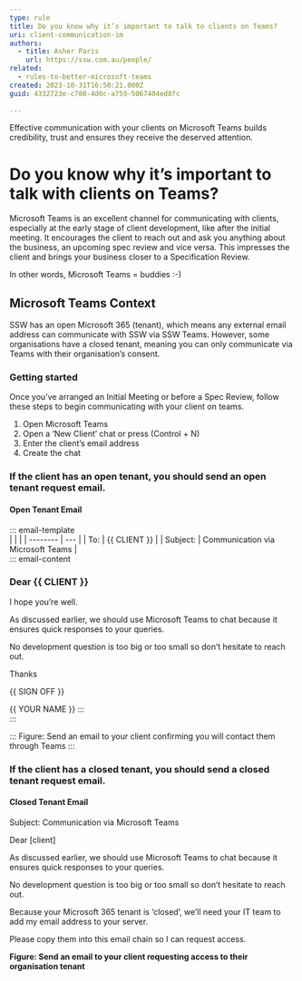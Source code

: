 ```yaml
---
type: rule
title: Do you know why it’s important to talk to clients on Teams? 
uri: client-communication-im
authors:
  - title: Asher Paris
    url: https://ssw.com.au/people/
related:
  - rules-to-better-microsoft-teams
created: 2023-10-31T16:50:21.000Z
guid: 4332723e-c780-4d0c-a759-5067404ed8fc
  
---
```

Effective communication with your clients on Microsoft Teams builds credibility, trust and ensures they receive the deserved attention.

<!--endintro-->

# Do you know why it’s important to talk with clients on Teams? 

Microsoft Teams is an excellent channel for communicating with clients, especially at the early stage of client development, like after the initial meeting. It encourages the client to reach out and ask you anything about the business, an upcoming spec review and vice versa. This impresses the client and brings your business closer to a Specification Review.

In other words, Microsoft Teams = buddies :-)

## Microsoft Teams Context
SSW has an open Microsoft 365 (tenant), which means any external email address can communicate with SSW via SSW Teams. However, some organisations have a closed tenant, meaning you can only communicate via Teams with their organisation’s consent.

### Getting started
Once you’ve arranged an Initial Meeting or before a Spec Review, follow these steps to begin communicating with your client on teams.

1. Open Microsoft Teams
2. Open a ‘New Client’ chat or press (Control + N)
3. Enter the client’s email address
4. Create the chat

### If the client has an open tenant, you should send an open tenant request email.

#### Open Tenant Email   
::: email-template  
|          |     |
| -------- | --- |
| To:      | {{ CLIENT }} |
| Subject: | Communication via Microsoft Teams |  
::: email-content  

### Dear {{ CLIENT }}

I hope you’re well.

As discussed earlier, we should use Microsoft Teams to chat because it ensures quick responses to your queries.

No development question is too big or too small so don’t hesitate to reach out.

Thanks

{{ SIGN OFF }}

{{ YOUR NAME }}
:::  
:::  

::: Figure: Send an email to your client confirming you will contact them through Teams :::

### If the client has a closed tenant, you should send a closed tenant request email.

#### Closed Tenant Email
Subject: Communication via Microsoft Teams

Dear [client]

As discussed earlier, we should use Microsoft Teams to chat because it ensures quick responses to your queries.

No development question is too big or too small so don’t hesitate to reach out.

Because your Microsoft 365 tenant is ‘closed’, we’ll need your IT team to add my email address to your server.

Please copy them into this email chain so I can request access.

**Figure: Send an email to your client requesting access to their organisation tenant**

